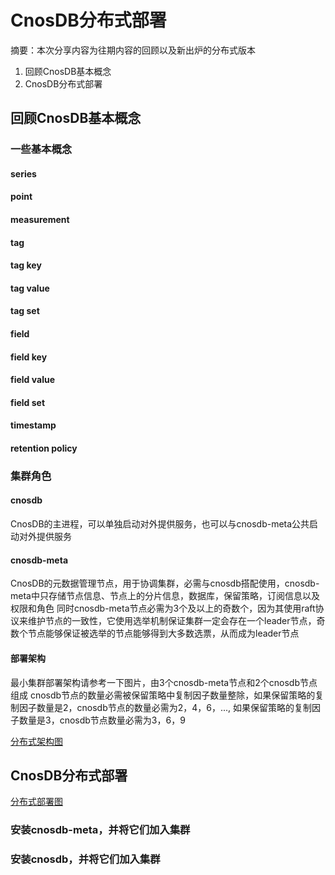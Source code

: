 # CnosDB分布式部署

摘要：本次分享内容为往期内容的回顾以及新出炉的分布式版本

1. 回顾CnosDB基本概念
2. CnosDB分布式部署


## 回顾CnosDB基本概念

### 一些基本概念

#### series
#### point
#### measurement
#### tag
#### tag key
#### tag value
#### tag set
#### field
#### field key
#### field value
#### field set
#### timestamp
#### retention policy


### 集群角色

#### cnosdb

CnosDB的主进程，可以单独启动对外提供服务，也可以与cnosdb-meta公共启动对外提供服务

#### cnosdb-meta

CnosDB的元数据管理节点，用于协调集群，必需与cnosdb搭配使用，cnosdb-meta中只存储节点信息、节点上的分片信息，数据库，保留策略，订阅信息以及权限和角色
同时cnosdb-meta节点必需为3个及以上的奇数个，因为其使用raft协议来维护节点的一致性，它使用选举机制保证集群一定会存在一个leader节点，奇数个节点能够保证被选举的节点能够得到大多数选票，从而成为leader节点

#### 部署架构

最小集群部署架构请参考一下图片，由3个cnosdb-meta节点和2个cnosdb节点组成
cnosdb节点的数量必需被保留策略中复制因子数量整除，如果保留策略的复制因子数量是2，cnosdb节点的数量必需为2，4，6，...,
如果保留策略的复制因子数量是3，cnosdb节点数量必需为3，6，9

[分布式架构图](../assets/分布式架构.png)





## CnosDB分布式部署

[分布式部署图](../assets/deploy.png)

### 安装cnosdb-meta，并将它们加入集群

### 安装cnosdb，并将它们加入集群


